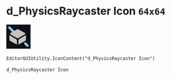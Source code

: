 # d_PhysicsRaycaster Icon `64x64`
<img src="/img/d_PhysicsRaycaster%20Icon.png" width=64 height=64>

``` CSharp
EditorGUIUtility.IconContent("d_PhysicsRaycaster Icon")
```
```
d_PhysicsRaycaster Icon
```
